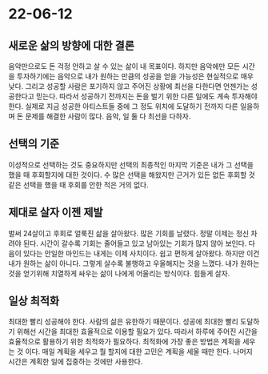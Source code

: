 # 22-06-12

## 새로운 삶의 방향에 대한 결론
음악만으로도 돈 걱정 안하고 살 수 있는 삶이 내 목표이다. 하지만 음악에만 모든 시간을 투자하기에는 음악으로 내가 원하는 만큼의 성공을 얻을 가능성은 현실적으로 매우 낮다. 그리고 성공할 사람은 포기하지 않고 주어진 상황에 최선을 다한다면 언젠가는 성공한다고 믿는다. 따라서 성공하기 전까지는 돈을 벌기 위한 다른 일에도 계속 투자해야 한다. 실제로 지금 성공한 아티스트들 중에 그 정도 위치에 도달하기 전까지 다른 일을하며 돈 문제를 해결한 사람이 많다. 음악, 일 둘 다 최선을 다하자.

## 선택의 기준
이성적으로 선택하는 것도 중요하지만 선택의 최종적인 마지막 기준은 내가 그 선택을 했을 때 후회할지에 대한 것이다. 수 많은 선택을 해왔지만 근거가 있든 없든 후회할 것 같은 선택을 했을 때 후회를 안한 적은 거의 없다. 

## 제대로 살자 이젠 제발
벌써 24살이고 후회로 얼룩진 삶을 살아왔다. 많은 기회를 날렸다. 정말 이제는 정신 차려야 된다. 시간이 갈수록 기회는 줄어들고 있고 남아있는 기회가 많지 않아 보인다. 다음이 있다는 안일한 마인드는 내게는 이제 사치이다. 쉽고 편하게 살아왔다. 하지만 이건 내가 원하는 삶이 아니다. 그렇게 살수록 불행하고 우울해지는 것을 느꼈다. 내가 원하는 것을 얻기위해 치열하게 싸우는 삶이 나에게 어울리는 방식이다. 힘들게 살자.

## 일상 최적화
최대한 빨리 성공해야 한다. 사람의 삶은 유한하기 때문이다. 성공에 최대한 빨리 도달하기 위해선 시간을 최대한 효율적으로 이용할 필요가 있다. 따라서 하루에 주어진 시간을 효율적으로 활용하기 위한 최적화가 필요하다. 최적화에 가장 좋은 방법은 계획을 세우는 것 이다. 매일 계획을 세우고 뭘 할지에 대한 고민은 계획을 세울 때만 한다. 나머지 시간은 계획한 일에 집중하는 것에만 사용한다.